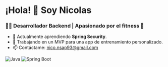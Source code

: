 # ¡Hola! 👋 Soy Nicolas 
### 👨‍💻 Desarrollador Backend | Apasionado por el fitness 💪
- 🌱 Actualmente aprendiendo **Spring Security**.
- 🚀 Trabajando en un MVP para una app de entrenamiento personalizado.
- 📫 Contáctame: nico.nsap93@gmail.com

![Java](https://img.shields.io/badge/Java-ED8B00?style=for-the-badge&logo=java&logoColor=white)
![Spring Boot](https://img.shields.io/badge/Spring_Boot-6DB33F?style=for-the-badge&logo=spring&logoColor=white)

<!---
NicolasNsap/NicolasNsap is a ✨ special ✨ repository because its `README.md` (this file) appears on your GitHub profile.
You can click the Preview link to take a look at your changes.
--->
